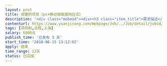 ```yaml
---                
layout: post       
title: 党建的项目（pc+移动端做成响应式）           
description: '<div class="mobmid"><div><h3 class="item_title">需求描述</h3><p>一、需求描述：<br/> <br/>类别：党建类网站开发 <br/>进度：已经有产品文档、原型图、UI，需要技术开发。 <br/>技术：bootstrap  jquery hotcss scss<br/> <br/>二、人才要求：<br/> <br/>3年以上 前端框架 熟悉 bootstrap hotcss  html5 jquery ajax  有响应式开发经验,做过PC和移动端页面<br/> <br/>三、合作方式：<br/> <br/>开发方式：远程开发。 <br/>开发周期：10-20天</p></div><!--info end--></div>'     
contenturl: https://www.yuanjisong.com/Webpage/Job/../Job/detail/jobid/101578      
tags: [项目制,远程,上海]            
salary: 6000元          
publish_time: '已发布 3 天'         
start_time: '2018-06-15 13:12:02'           
apply: 结束                   
time_range: 12天              
status: 已完成                  
---                 
```

